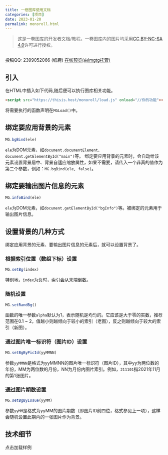 ```yaml
---
title: 一卷图库使用文档
categories: [项目]
date: 2023-01-20
permalink: monoroll.html
---
```


> 这是一卷图库的开发者文档/教程。一卷图库内的图片均采用[CC BY-NC-SA 4.0](https://creativecommons.org/licenses/by-nc-sa/4.0/deed.zh)</a>许可进行授权。

<script src="./load.js" onload="console.log(MG)"></script>

<pre id="MGInfo"></pre>
<script>document.getElementById("MGInfo").textContent = `name: ${MG.name}\ndescription: ${MG.description}\nlicense: ${MG.license}`</script>

投稿QQ: 2399052066 (纸鹿)
[在线预览(由Imgtg托管)](https://img.tg/album/54wL)

## 引入

在HTML中插入如下代码,随后便可以执行图库相关功能。
```html
<script src="https://thisis.host/monoroll/load.js" onload="//你的功能"></script>
```
将需要执行的函数声明在`MGLoad()`中。

## 绑定要应用背景的元素
```js
MG.bgBind(ele)
```
`ele`为DOM元素，如`document.documentElement、document.getElementById("main")`等。
绑定要应用背景的元素时，会自动给该元素设置背景居中、背景自适应缩放属性，如果不需要，请传入一个非真的值作为第二个参数，例如：`MG.bgBind(ele, false)`。

## 绑定要输出图片信息的元素
```js
MG.infoBind(ele)
```
`ele`为DOM元素，如`document.getElementById("bgInfo")`等。被绑定的元素用于输出图片信息。

## 设置背景的几种方式
绑定应用背景的元素、要输出图片信息的元素后，就可以设置背景了。

### 根据索引位置（数组下标）设置
```js
MG.setBg(index)
```
特别地，`index`为负时，索引会从末端倒数。

### 随机设置
```js
MG.setRandBg()
```
函数的唯一参数`alpha`默认为1，表示随机是均匀的。它应该是大于零的实数，推荐范围在0.1 ~ 2，值越小则越倾向于较小的索引（老图），反之则越倾向于较大的索引（新图）。

### 通过图片唯一标识符（图片ID）设置
```js
MG.setBgByPicId(yyMMNN)
```
参数`yyMMNN`是格式为yyMMNN的图片唯一标识符（图片ID），其中yy为两位数的年份，MM为两位数的月份，NN为月份内图片索引。例如，`211101`指2021年11月的第1张图片。

### 通过图片期数设置
```js
MG.setBgByIssue(yyMM)
```
参数`yyMM`是格式为yyMM的图片期数（即图片ID前四位，格式参见上一项），这样会随机设置此期内的一张图片作为背景。

## 技术细节

<pre id="MGTechDetails"><a onclick="this.parentElement.textContent=`\/\/ 压缩的gallery.json源文件索引0样例\n${JSON.stringify(Object.values(MG.pic[0]))}\n\/\/ load.js引入后MG.pic[0]样例\n${JSON.stringify(MG.pic[0])}`">点击加载样例</a></pre>

